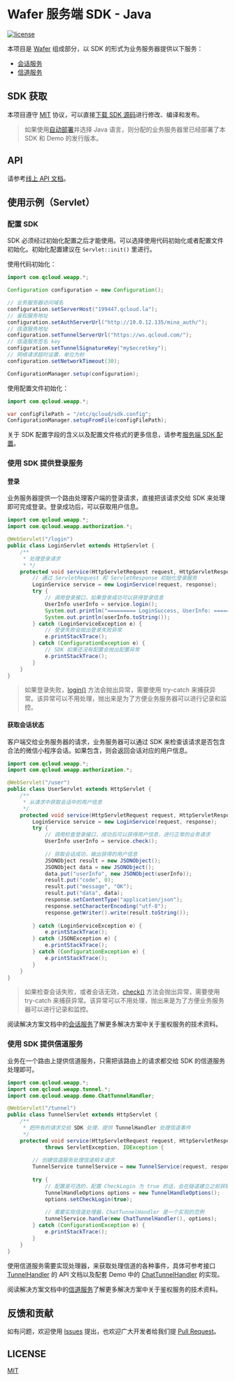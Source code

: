 Wafer 服务端 SDK - Java
=================================

[![license](https://img.shields.io/github/license/tencentyun/weapp-java-server-sdk.svg?style=flat-square)](LICENSE)

本项目是 [Wafer](https://github.com/tencentyun/wafer) 组成部分，以 SDK 的形式为业务服务器提供以下服务：

+ [会话服务](https://github.com/tencentyun/wafer/wiki/会话服务)
+ [信道服务](https://github.com/tencentyun/wafer/wiki/信道服务)

## SDK 获取

本项目遵守 [MIT](LICENSE) 协议，可以直接[下载 SDK 源码][sdk-download]进行修改、编译和发布。

> 如果使用[自动部署](https://github.com/tencentyun/wafer/wiki/%E8%87%AA%E5%8A%A8%E9%83%A8%E7%BD%B2)并选择 Java 语言，则分配的业务服务器里已经部署了本 SDK 和 Demo 的发行版本。

## API

请参考[线上 API 文档][api-url]。

## 使用示例（Servlet）

### 配置 SDK

SDK 必须经过初始化配置之后才能使用。可以选择使用代码初始化或者配置文件初始化。初始化配置建议在 `Servlet::init()` 里进行。

使用代码初始化：

```java
import com.qcloud.weapp.*;

Configuration configuration = new Configuration();

// 业务服务器访问域名
configuration.setServerHost("199447.qcloud.la");
// 鉴权服务地址
configuration.setAuthServerUrl("http://10.0.12.135/mina_auth/");
// 信道服务地址
configuration.setTunnelServerUrl("https://ws.qcloud.com/");
// 信道服务签名 key
configuration.setTunnelSignatureKey("my$ecretkey");
// 网络请求超时设置，单位为秒
configuration.setNetworkTimeout(30);

ConfigurationManager.setup(configuration);
```

使用配置文件初始化：

```java
import com.qcloud.weapp.*;

var configFilePath = "/etc/qcloud/sdk.config";
ConfigurationManager.setupFromFile(configFilePath);
```

关于 SDK 配置字段的含义以及配置文件格式的更多信息，请参考[服务端 SDK 配置][sdk-config-wiki]。

### 使用 SDK 提供登录服务

#### 登录

业务服务器提供一个路由处理客户端的登录请求，直接把该请求交给 SDK 来处理即可完成登录。登录成功后，可以获取用户信息。

```java
import com.qcloud.weapp.*;
import com.qcloud.weapp.authorization.*;

@WebServlet("/login")
public class LoginServlet extends HttpServlet {
    /**
     * 处理登录请求
     * */
    protected void service(HttpServletRequest request, HttpServletResponse response) throws ServletException, IOException {
        // 通过 ServletRequest 和 ServletResponse 初始化登录服务
        LoginService service = new LoginService(request, response);
        try {
            // 调用登录接口，如果登录成功可以获得登录信息
            UserInfo userInfo = service.login();
            System.out.println("========= LoginSuccess, UserInfo: ==========");
            System.out.println(userInfo.toString());
        } catch (LoginServiceException e) {
            // 登录失败会抛出登录失败异常
            e.printStackTrace();
        } catch (ConfigurationException e) {
            // SDK 如果还没有配置会抛出配置异常
            e.printStackTrace();
        }
    }
}
```

> 如果登录失败，[login()][login-api] 方法会抛出异常，需要使用 try-catch 来捕获异常。该异常可以不用处理，抛出来是为了方便业务服务器可以进行记录和监控。

#### 获取会话状态

客户端交给业务服务器的请求，业务服务器可以通过 SDK 来检查该请求是否包含合法的微信小程序会话。如果包含，则会返回会话对应的用户信息。

```java
import com.qcloud.weapp.*;
import com.qcloud.weapp.authorization.*;

@WebServlet("/user")
public class UserServlet extends HttpServlet {
    /**
     * 从请求中获取会话中的用户信息
     */
    protected void service(HttpServletRequest request, HttpServletResponse response) throws ServletException, IOException {
        LoginService service = new LoginService(request, response);        
        try {
            // 调用检查登录接口，成功后可以获得用户信息，进行正常的业务请求
            UserInfo userInfo = service.check();
            
            // 获取会话成功，输出获得的用户信息            
            JSONObject result = new JSONObject();
            JSONObject data = new JSONObject();
            data.put("userInfo", new JSONObject(userInfo));
            result.put("code", 0);
            result.put("message", "OK");
            result.put("data", data);            
            response.setContentType("application/json");
            response.setCharacterEncoding("utf-8");
            response.getWriter().write(result.toString());
            
        } catch (LoginServiceException e) {
            e.printStackTrace();
        } catch (JSONException e) {
            e.printStackTrace();
        } catch (ConfigurationException e) {
            e.printStackTrace();
        }
    }
}

```

> 如果检查会话失败，或者会话无效，[check()][check-api] 方法会抛出异常，需要使用 try-catch 来捕获异常。该异常可以不用处理，抛出来是为了方便业务服务器可以进行记录和监控。

阅读解决方案文档中的[会话服务][session-service-wiki]了解更多解决方案中关于鉴权服务的技术资料。

### 使用 SDK 提供信道服务

业务在一个路由上提供信道服务，只需把该路由上的请求都交给 SDK 的信道服务处理即可。

```java
import com.qcloud.weapp.*;
import com.qcloud.weapp.tunnel.*;
import com.qcloud.weapp.demo.ChatTunnelHandler;

@WebServlet("/tunnel")
public class TunnelServlet extends HttpServlet {
    /**
     * 把所有的请求交给 SDK 处理，提供 TunnelHandler 处理信道事件
     */
    protected void service(HttpServletRequest request, HttpServletResponse response)
            throws ServletException, IOException {
        
        // 创建信道服务处理信道相关请求
        TunnelService tunnelService = new TunnelService(request, response);
        
        try {
            // 配置是可选的，配置 CheckLogin 为 true 的话，会在隧道建立之前获取用户信息，以便业务将隧道和用户关联起来
            TunnelHandleOptions options = new TunnelHandleOptions();
            options.setCheckLogin(true);
            
            // 需要实现信道处理器，ChatTunnelHandler 是一个实现的范例
            tunnelService.handle(new ChatTunnelHandler(), options);
        } catch (ConfigurationException e) {
            e.printStackTrace();
        }
    }
}
```

使用信道服务需要实现处理器，来获取处理信道的各种事件，具体可参考接口 [TunnelHandler][tunnel-handler-api] 的 API 文档以及配套 Demo 中的 [ChatTunnelHandler][chat-handler-source] 的实现。

阅读解决方案文档中的[信道服务][tunnel-service-wiki]了解更多解决方案中关于鉴权服务的技术资料。

## 反馈和贡献

如有问题，欢迎使用 [Issues][new-issue] 提出，也欢迎广大开发者给我们提 [Pull Request][pr]。

[wafer]: https://github.com/tencentyun/wafer "查看 Wafer 根项目"
[sdk-download]: https://github.com/tencentyun/wafer-java-server-sdk/archive/master.zip "下载 Java SDK 源码"
[api-url]: https://tencentyun.github.io/wafer-java-server-sdk/api/ "查看 Java SDK API 文档"
[sdk-config-wiki]: https://github.com/tencentyun/wafer/wiki/%E6%9C%8D%E5%8A%A1%E7%AB%AF-SDK-%E9%85%8D%E7%BD%AE "查看服务端 SDK 配置"
[session-service-wiki]: https://github.com/tencentyun/wafer/wiki/会话服务 "查看关于会话服务的更多资料"
[tunnel-service-wiki]: https://github.com/tencentyun/wafer/wiki/信道服务 "查看关于信道服务的更多资料"
[login-api]: https://tencentyun.github.io/wafer-java-server-sdk/api/com/qcloud/weapp/authorization/LoginService.html#login-- "查看 LoginService::login() 方法 API"
[check-api]: https://tencentyun.github.io/wafer-java-server-sdk/api/com/qcloud/weapp/authorization/LoginService.html#check-- "查看 LoginService::ckeck() 方法 API"
[tunnel-handler-api]: https://tencentyun.github.io/wafer-java-server-sdk/api/com/qcloud/weapp/tunnel/TunnelHandler.html "查看 TunnelHandler 接口 API 文档"
[chat-handler-source]: https://github.com/tencentyun/wafer-java-server-sdk/blob/master/com.qcloud.weapp.demo/src/com/qcloud/weapp/demo/ChatTunnelHandler.java "查看 ChatTunnelHandler 示例代码"

[new-issue]: https://github.com/CFETeam/wafer-server-sdk-csharp/issues/new "反馈建议和问题"
[pr]: https://github.com/CFETeam/wafer-server-sdk-csharp/pulls "创建 Pull Request"

## LICENSE

[MIT](LICENSE)
